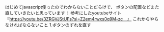はじめてjavascript使ったのでわからないことだらけで、
ボタンの配置などまた直していきたいと思っています！
参考にしたyoutubeサイト『https://youtu.be/3ZRGVJStUFs?si=Z2em4rwxs0q9M-zc　』
これからやらなければならないこと
1.ボタンのずれを直す
 
